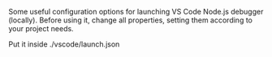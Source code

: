 Some useful configuration options for launching VS Code Node.js debugger (locally).
Before using it, change all properties, setting them according to your project needs.

Put it inside ./vscode/launch.json
